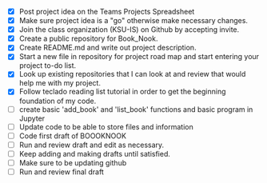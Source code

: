 - [x] Post project idea on the Teams Projects Spreadsheet
- [x] Make sure project idea is a "go" otherwise make necessary changes.
- [x] Join the class organization (KSU-IS) on Github by accepting invite.
- [x] Create a public repository for Book_Nook.
- [x] Create README.md and write out project description.
- [x] Start a new file in repository for project road map and start entering your project to-do list.
- [x] Look up existing repositories that I can look at and review that would help me with my project.
- [x] Follow teclado reading list tutorial in order to get the beginning foundation of my code.
- [ ] create basic 'add_book' and 'list_book' functions and basic program in Jupyter
- [ ] Update code to be able to store files and information
- [ ] Code first draft of BOOOKNOOK
- [ ] Run and review draft and edit as necessary.
- [ ] Keep adding and making drafts until satisfied.
- [ ] Make sure to be updating github
- [ ] Run and review final draft
